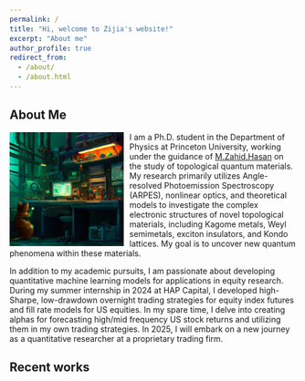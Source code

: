 ```yaml
---
permalink: /
title: "Hi, welcome to Zijia's website!"
excerpt: "About me"
author_profile: true
redirect_from: 
  - /about/
  - /about.html
---
```


## About Me

<img align="Left" src="../images/cat_in_the_lab.jpg" width="200px" style="padding-right: 10px">

I am a Ph.D. student in the Department of Physics at Princeton University, working under the guidance of <a href="https://phy.princeton.edu/people/m-zahid-hasan">M.Zahid.Hasan</a> on the study of topological quantum materials. My research primarily utilizes Angle-resolved Photoemission Spectroscopy (ARPES), nonlinear optics, and theoretical models to investigate the complex electronic structures of novel topological materials, including Kagome metals, Weyl semimetals, exciton insulators, and Kondo lattices. My goal is to uncover new quantum phenomena within these materials.

In addition to my academic pursuits, I am passionate about developing quantitative machine learning models for applications in equity research. During my summer internship in 2024 at HAP Capital, I developed high-Sharpe, low-drawdown overnight trading strategies for equity index futures and fill rate models for US equities. In my spare time, I delve into creating alphas for forecasting high/mid frequency US stock returns and utilizing them in my own trading strategies. In 2025, I will embark on a new journey as a quantitative researcher at a proprietary trading firm.

## Recent works








